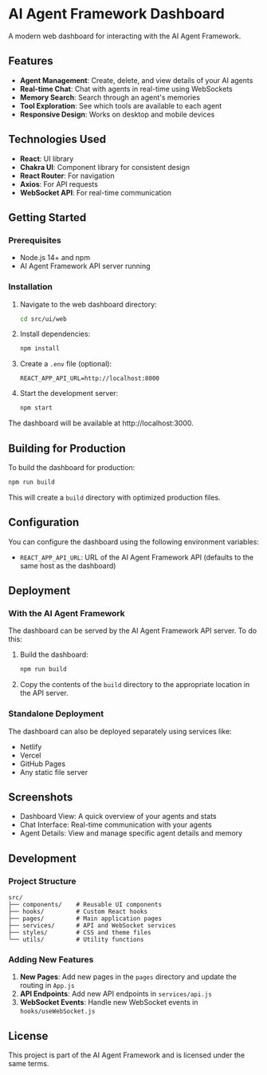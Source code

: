 # AI Agent Framework Dashboard

A modern web dashboard for interacting with the AI Agent Framework.

## Features

- **Agent Management**: Create, delete, and view details of your AI agents
- **Real-time Chat**: Chat with agents in real-time using WebSockets
- **Memory Search**: Search through an agent's memories
- **Tool Exploration**: See which tools are available to each agent
- **Responsive Design**: Works on desktop and mobile devices

## Technologies Used

- **React**: UI library
- **Chakra UI**: Component library for consistent design
- **React Router**: For navigation
- **Axios**: For API requests
- **WebSocket API**: For real-time communication

## Getting Started

### Prerequisites

- Node.js 14+ and npm
- AI Agent Framework API server running

### Installation

1. Navigate to the web dashboard directory:
   ```bash
   cd src/ui/web
   ```

2. Install dependencies:
   ```bash
   npm install
   ```

3. Create a `.env` file (optional):
   ```
   REACT_APP_API_URL=http://localhost:8000
   ```

4. Start the development server:
   ```bash
   npm start
   ```

The dashboard will be available at http://localhost:3000.

## Building for Production

To build the dashboard for production:

```bash
npm run build
```

This will create a `build` directory with optimized production files.

## Configuration

You can configure the dashboard using the following environment variables:

- `REACT_APP_API_URL`: URL of the AI Agent Framework API (defaults to the same host as the dashboard)

## Deployment

### With the AI Agent Framework

The dashboard can be served by the AI Agent Framework API server. To do this:

1. Build the dashboard:
   ```bash
   npm run build
   ```

2. Copy the contents of the `build` directory to the appropriate location in the API server.

### Standalone Deployment

The dashboard can also be deployed separately using services like:

- Netlify
- Vercel
- GitHub Pages
- Any static file server

## Screenshots

- Dashboard View: A quick overview of your agents and stats
- Chat Interface: Real-time communication with your agents
- Agent Details: View and manage specific agent details and memory

## Development

### Project Structure

```
src/
├── components/    # Reusable UI components
├── hooks/         # Custom React hooks
├── pages/         # Main application pages
├── services/      # API and WebSocket services
├── styles/        # CSS and theme files
└── utils/         # Utility functions
```

### Adding New Features

1. **New Pages**: Add new pages in the `pages` directory and update the routing in `App.js`
2. **API Endpoints**: Add new API endpoints in `services/api.js`
3. **WebSocket Events**: Handle new WebSocket events in `hooks/useWebSocket.js`

## License

This project is part of the AI Agent Framework and is licensed under the same terms.
